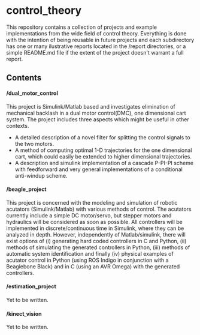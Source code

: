 # control_theory
This repository contains a collection of projects and example implementations from
the wide field of control theory. Everything is done with the intention of being
reusable in future projects and each subdirectory has one or many ilustrative
reports located in the /report directories, or a simple README.md file if the
extent of the project doesn't warrant a full report.

## Contents
#### /dual_motor_control
This project is Simulink/Matlab based and investigates elimination of mechanical
backlash in a dual motor control(DMC), one dimensional cart system. The project
includes three aspects which might be useful in other contexts.
* A detailed description of a novel filter for splitting the control signals to
  the two motors.
* A method of computing optimal 1-D trajectories for the one dimensional cart,
  which could easily be extended to higher dimensional trajectories.
* A description and simulink implementation of a cascade P-PI-PI scheme with
  feedforward and very general implementations of a conditional anti-windup
  scheme.

#### /beagle_project
This project is concerned with the modeling and simulation of robotic acutators
(Simulink/Matlab) with various methods of control. The acutators currently
include a simple DC motor/servo, but stepper motors and hydraulics will be
considered as soon as possible. All controllers will be implemented in
discrete/continuous time in Simulink, where they can be analyzed in depth.
However, independently of Matlab/simulink, there will exist options of (i)
generating hard coded controllers in C and Python, (ii) methods of simulating
the generated controllers in Python, (iii) methods of automatic system 
identification and finally (iv) physical examples of acutator control in Python
(using ROS Indigo in conjunction with a Beaglebone Black) and in C (using an
AVR Omega) with the generated controllers.

#### /estimation_project
Yet to be written.

#### /kinect_vision
Yet to be written.
